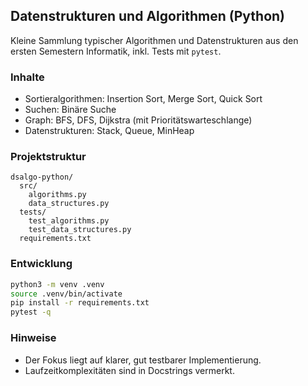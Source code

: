 ## Datenstrukturen und Algorithmen (Python)

Kleine Sammlung typischer Algorithmen und Datenstrukturen aus den ersten Semestern Informatik, inkl. Tests mit `pytest`.

### Inhalte
- Sortieralgorithmen: Insertion Sort, Merge Sort, Quick Sort
- Suchen: Binäre Suche
- Graph: BFS, DFS, Dijkstra (mit Prioritätswarteschlange)
- Datenstrukturen: Stack, Queue, MinHeap

### Projektstruktur
```
dsalgo-python/
  src/
    algorithms.py
    data_structures.py
  tests/
    test_algorithms.py
    test_data_structures.py
  requirements.txt
```

### Entwicklung
```bash
python3 -m venv .venv
source .venv/bin/activate
pip install -r requirements.txt
pytest -q
```

### Hinweise
- Der Fokus liegt auf klarer, gut testbarer Implementierung.
- Laufzeitkomplexitäten sind in Docstrings vermerkt.



